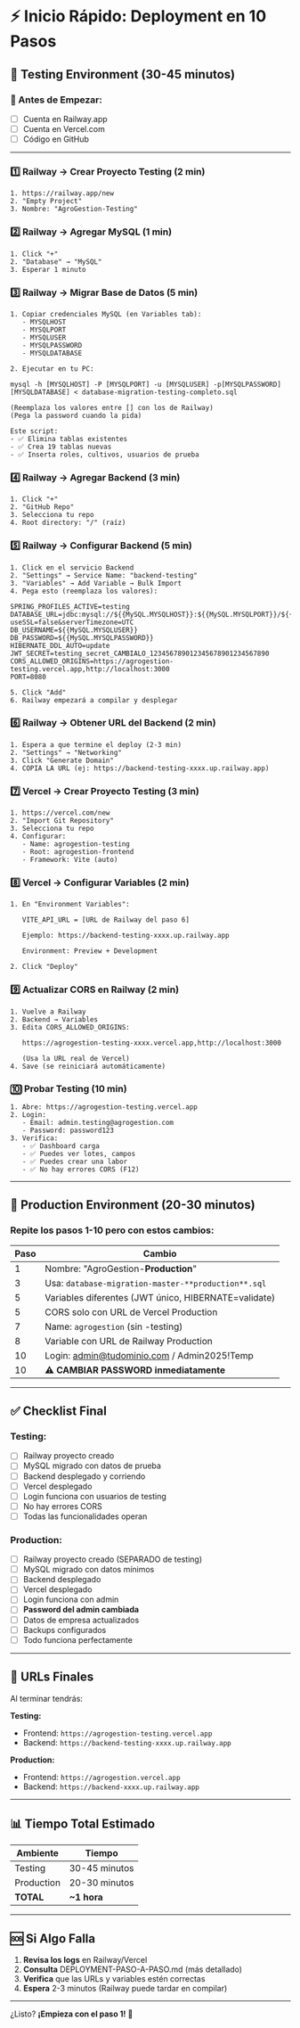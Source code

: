 # ⚡ Inicio Rápido: Deployment en 10 Pasos

## 🎯 Testing Environment (30-45 minutos)

### 📝 Antes de Empezar:
- [ ] Cuenta en Railway.app
- [ ] Cuenta en Vercel.com
- [ ] Código en GitHub

---

### 1️⃣ Railway → Crear Proyecto Testing (2 min)
```
1. https://railway.app/new
2. "Empty Project"
3. Nombre: "AgroGestion-Testing"
```

### 2️⃣ Railway → Agregar MySQL (1 min)
```
1. Click "+"
2. "Database" → "MySQL"
3. Esperar 1 minuto
```

### 3️⃣ Railway → Migrar Base de Datos (5 min)
```
1. Copiar credenciales MySQL (en Variables tab):
   - MYSQLHOST
   - MYSQLPORT
   - MYSQLUSER
   - MYSQLPASSWORD
   - MYSQLDATABASE

2. Ejecutar en tu PC:

mysql -h [MYSQLHOST] -P [MYSQLPORT] -u [MYSQLUSER] -p[MYSQLPASSWORD] [MYSQLDATABASE] < database-migration-testing-completo.sql

(Reemplaza los valores entre [] con los de Railway)
(Pega la password cuando la pida)

Este script:
- ✅ Elimina tablas existentes
- ✅ Crea 19 tablas nuevas
- ✅ Inserta roles, cultivos, usuarios de prueba
```

### 4️⃣ Railway → Agregar Backend (3 min)
```
1. Click "+"
2. "GitHub Repo"
3. Selecciona tu repo
4. Root directory: "/" (raíz)
```

### 5️⃣ Railway → Configurar Backend (5 min)
```
1. Click en el servicio Backend
2. "Settings" → Service Name: "backend-testing"
3. "Variables" → Add Variable → Bulk Import
4. Pega esto (reemplaza los valores):

SPRING_PROFILES_ACTIVE=testing
DATABASE_URL=jdbc:mysql://${{MySQL.MYSQLHOST}}:${{MySQL.MYSQLPORT}}/${{MySQL.MYSQLDATABASE}}?useSSL=false&serverTimezone=UTC
DB_USERNAME=${{MySQL.MYSQLUSER}}
DB_PASSWORD=${{MySQL.MYSQLPASSWORD}}
HIBERNATE_DDL_AUTO=update
JWT_SECRET=testing_secret_CAMBIALO_123456789012345678901234567890
CORS_ALLOWED_ORIGINS=https://agrogestion-testing.vercel.app,http://localhost:3000
PORT=8080

5. Click "Add"
6. Railway empezará a compilar y desplegar
```

### 6️⃣ Railway → Obtener URL del Backend (2 min)
```
1. Espera a que termine el deploy (2-3 min)
2. "Settings" → "Networking"
3. Click "Generate Domain"
4. COPIA LA URL (ej: https://backend-testing-xxxx.up.railway.app)
```

### 7️⃣ Vercel → Crear Proyecto Testing (3 min)
```
1. https://vercel.com/new
2. "Import Git Repository"
3. Selecciona tu repo
4. Configurar:
   - Name: agrogestion-testing
   - Root: agrogestion-frontend
   - Framework: Vite (auto)
```

### 8️⃣ Vercel → Configurar Variables (2 min)
```
1. En "Environment Variables":
   
   VITE_API_URL = [URL de Railway del paso 6]
   
   Ejemplo: https://backend-testing-xxxx.up.railway.app
   
   Environment: Preview + Development
   
2. Click "Deploy"
```

### 9️⃣ Actualizar CORS en Railway (2 min)
```
1. Vuelve a Railway
2. Backend → Variables
3. Edita CORS_ALLOWED_ORIGINS:
   
   https://agrogestion-testing-xxxx.vercel.app,http://localhost:3000
   
   (Usa la URL real de Vercel)
4. Save (se reiniciará automáticamente)
```

### 🔟 Probar Testing (10 min)
```
1. Abre: https://agrogestion-testing.vercel.app
2. Login:
   - Email: admin.testing@agrogestion.com
   - Password: password123
3. Verifica:
   - ✅ Dashboard carga
   - ✅ Puedes ver lotes, campos
   - ✅ Puedes crear una labor
   - ✅ No hay errores CORS (F12)
```

---

## 🚀 Production Environment (20-30 minutos)

### Repite los pasos 1-10 pero con estos cambios:

| Paso | Cambio |
|------|--------|
| 1 | Nombre: "AgroGestion-**Production**" |
| 3 | Usa: `database-migration-master-**production**.sql` |
| 5 | Variables diferentes (JWT único, HIBERNATE=validate) |
| 5 | CORS solo con URL de Vercel Production |
| 7 | Name: `agrogestion` (sin -testing) |
| 8 | Variable con URL de Railway Production |
| 10 | Login: admin@tudominio.com / Admin2025!Temp |
| 10 | **⚠️ CAMBIAR PASSWORD inmediatamente** |

---

## ✅ Checklist Final

### Testing:
- [ ] Railway proyecto creado
- [ ] MySQL migrado con datos de prueba
- [ ] Backend desplegado y corriendo
- [ ] Vercel desplegado
- [ ] Login funciona con usuarios de testing
- [ ] No hay errores CORS
- [ ] Todas las funcionalidades operan

### Production:
- [ ] Railway proyecto creado (SEPARADO de testing)
- [ ] MySQL migrado con datos mínimos
- [ ] Backend desplegado
- [ ] Vercel desplegado
- [ ] Login funciona con admin
- [ ] **Password del admin cambiada**
- [ ] Datos de empresa actualizados
- [ ] Backups configurados
- [ ] Todo funciona perfectamente

---

## 🎁 URLs Finales

Al terminar tendrás:

**Testing:**
- Frontend: `https://agrogestion-testing.vercel.app`
- Backend: `https://backend-testing-xxxx.up.railway.app`

**Production:**
- Frontend: `https://agrogestion.vercel.app`
- Backend: `https://backend-xxxx.up.railway.app`

---

## 📊 Tiempo Total Estimado

| Ambiente | Tiempo |
|----------|--------|
| Testing | 30-45 minutos |
| Production | 20-30 minutos |
| **TOTAL** | **~1 hora** |

---

## 🆘 Si Algo Falla

1. **Revisa los logs** en Railway/Vercel
2. **Consulta** DEPLOYMENT-PASO-A-PASO.md (más detallado)
3. **Verifica** que las URLs y variables estén correctas
4. **Espera** 2-3 minutos (Railway puede tardar en compilar)

---

¿Listo? **¡Empieza con el paso 1! 🚀**

